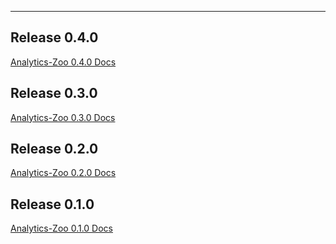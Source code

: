 
---
## **Release 0.4.0**
[Analytics-Zoo 0.4.0 Docs](https://analytics-zoo.github.io/0.4.0)
## **Release 0.3.0**
[Analytics-Zoo 0.3.0 Docs](https://analytics-zoo.github.io/0.3.0)
## **Release 0.2.0**
[Analytics-Zoo 0.2.0 Docs](https://analytics-zoo.github.io/0.2.0)
## **Release 0.1.0**
[Analytics-Zoo 0.1.0 Docs](https://analytics-zoo.github.io/0.1.0)


